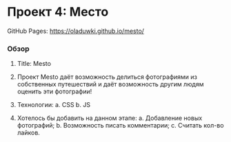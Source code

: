 # Проект 4: Место
GitHub Pages: https://oladuwki.github.io/mesto/
### Обзор

1. Title: Mesto

2. Проект Mesto даёт возможность делиться фотографиями из собственных путешествий и даёт возможность другим людям оценить эти фотографии! 

3. Технологии: 
    a. CSS
    b. JS 

4. Хотелось бы добавить на данном этапе: 
   a. Добавление новых фотографий;
   b. Возможность писать комментарии;
   с. Считать кол-во лайков.